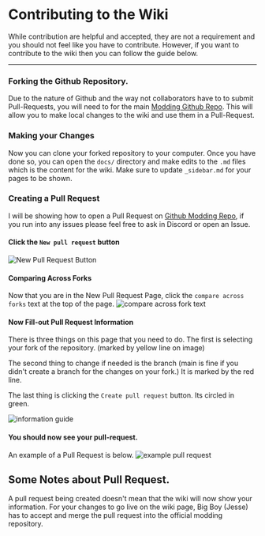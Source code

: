 
# Contributing to the Wiki
While contribution are helpful and accepted, they are not a requirement and you should not feel like you have to contribute. However, if you want to contribute to the wiki then you can follow the guide below.

***
### Forking the Github Repository.
Due to the nature of Github and the way not collaborators have to to submit Pull-Requests, you will need to for the main [Modding Github Repo](https://github.com/chip003/starground-modding). This will allow you to make local changes to the wiki and use them in a Pull-Request.
### Making your Changes
Now you can clone your forked repository to your computer. Once you have done so, you can open the `docs/` directory and make edits to the `.md` files which is the content for the wiki. Make sure to update `_sidebar.md` for your pages to be shown.
### Creating a Pull Request
I will be showing how to open a Pull Request on [Github Modding Repo](https://github.com/chip003/starground-modding), if you run into any issues please feel free to ask in Discord or open an Issue.

#### Click the `New pull request` button
![New Pull Request Button](https://i.imgur.com/hEn91Z2.png)

#### Comparing Across Forks
Now that you are in the New Pull Request Page, click the `compare across forks` text at the top of the page.
![compare across fork text](https://i.imgur.com/f1d5jKq.png)

#### Now Fill-out Pull Request Information
There is three things on this page that you need to do. The first is selecting your fork of the repository. (marked by yellow line on image)

The second thing to change if needed is the branch (main is fine if you didn't create a branch for the changes on your fork.) It is marked by the red line.

The last thing is clicking the `Create pull request` button. Its circled in green.

![information guide](https://i.imgur.com/Jd7ShZe.png)


#### You should now see your pull-request.
An example of a Pull Request is below.
![example pull request](https://i.imgur.com/etHENfb.png)


## Some Notes about Pull Request.
A pull request being created doesn't mean that the wiki will now show your information. For your changes to go live on the wiki page, Big Boy (Jesse) has to accept and merge the pull request into the official modding repository.
